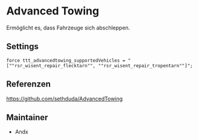 # Advanced Towing

Ermöglicht es, dass Fahrzeuge sich abschleppen.

## Settings

```force ttt_advancedtowing_supportedVehicles = "[""rsr_wisent_repair_flecktarn"", ""rsr_wisent_repair_tropentarn""]";```

## Referenzen

<https://github.com/sethduda/AdvancedTowing>

## Maintainer

- Andx
